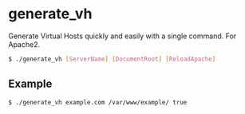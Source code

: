 # generate_vh

Generate Virtual Hosts quickly and easily with a single command.
For Apache2.

```sh
$ ./generate_vh [ServerName] [DocumentRoot] [ReloadApache]
```

## Example

```sh
$ ./generate_vh example.com /var/www/example/ true
```
